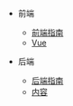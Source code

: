 <!-- _navbar.md -->

* 前端
  * [前端指南](FrontSide/guide.md)
  * [Vue](FrontSide/README.md)
    
* 后端
  * [后端指南](AfterSide/guide.md)
  * [内容](AfterSide/README.md)